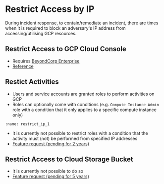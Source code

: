 # Restrict Access by IP
During incident response, to contain/remediate an incident, there are times when it is required to block an adversary's IP address from accessing/utilising GCP resources.

## Restrict Access to GCP Cloud Console

* Requires [BeyondCorp Enterprise](https://cloud.google.com/beyondcorp-enterprise)
* [Reference](https://stackoverflow.com/questions/62698482/can-you-restrict-google-cloud-web-console-logins-to-an-ip-address-range/65989710#65989710)

## Restict Activities

* Users and service accounts are granted roles to perform activities on GCP
* Roles can optionally come with conditions (e.g. `Compute Instance Admin` role with a condition that it only applies to a specific compute instance only)
```{image} restrict_ip_1.jpg
:name: restrict_ip_1
```
* It is currently not possible to restrict roles with a condition that the activity must (not) be performed from specified IP addresses 
* [Feature request (pending for 2 years)](https://issuetracker.google.com/issues/155582948)

## Restrict Access to Cloud Storage Bucket

* It is currently not possible to do so
* [Feature request (pending for 5 years)](https://issuetracker.google.com/issues/63068776)
